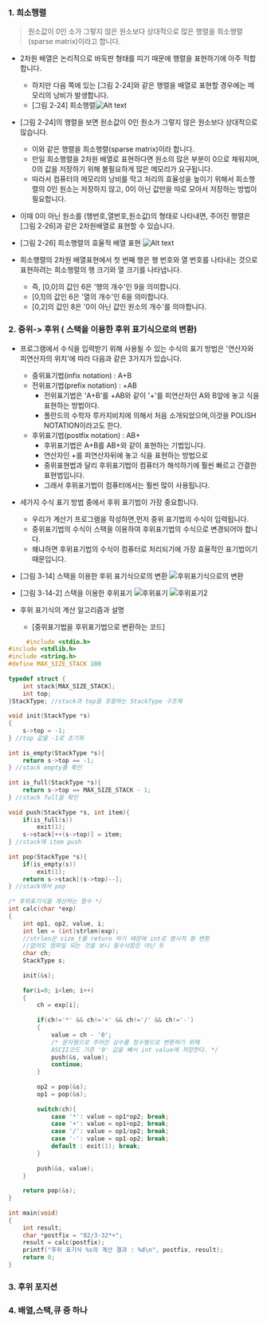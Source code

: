 
### 1. 희소행렬
> 원소값이 0인 소가 그렇지 않은 원소보다 상대적으로 많은 행렬을 희소행렬(sparse matrix)이라고 합니다.

  - 2차원 배열은 논리적으로 바둑판 형태를 띠기 때문에 행렬을 표현하기에 아주 적합합니다.
    * 하지만 다음 쪽에 있는 [그림 2-24]와 같은 행렬을 배열로 표현할 경우에는 메모리의 낭비가 발생합니다.
    * [그림 2-24] 희소행렬![Alt text](https://mblogthumb-phinf.pstatic.net/MjAxODA0MDhfODMg/MDAxNTIzMTc2NjkxNjA1.N-ll04bVE9dvk9gJu3G9lBWUowYeYADvh9IyIJwgPLUg.rD40p6gvM3HJXmrSrBn5vQ1Lln91WQkrLqVfBJ3LIR4g.PNG.demonic3540/image.png?type=w800) 
    
  - [그림 2-24]의 행렬을 보면 원소값이 0인 원소가 그렇지 않은 원소보다 상대적으로 많습니다.
  	 * 이와 같은 행렬을 희소행렬(sparse matrix)이라 합니다.
  	 * 만일 희소행렬을 2차원 배열로 표현하다면 원소의 많은 부분이 0으로 채워지며, 0의 값을 저장하기 위해 불필요하게 많은 메모리가 요구됩니다.
  	 * 따라서 컴퓨터의 메모리의 낭비를 막고 처리의 효율성을 높이기 위해서 희소행렬의 0인 원소는 저장하지 않고, 0이 아닌 값만을 따로 모아서 저장하는 방법이 필요합니다.
     
   - 이때 0이 아닌 원소를 (행번호,열번호,원소값)의 형태로 나타내면, 주어진 행렬은 [그림 2-26]과 같은 2차원배열로 표현할 수 있습니다.
   - [그림 2-26] 희소행렬의 효율적 배열 표현 ![Alt text](https://mblogthumb-phinf.pstatic.net/MjAxODA0MDhfMTMg/MDAxNTIzMTc2NzM1OTI2.ipktGFqy_z6S0zxHDFvcV61aaNvGM3ONDqOUO4P7_xUg.2ZTTLSfV1nkCWbcki8mG9lmlqeioBYWcBYGGDIkYcLcg.PNG.demonic3540/image.png?type=w800)
   
   - 희소행렬의 2차원 배열표현에서 첫 번째 행은 행 번호와 열 번호를 나타내는 것으로 표현하려는 희소행렬의 행 크기와 열 크기를 나타냅니다.
       * 즉, [0,0]의 값인 6은 '행의 개수'인 9을 의미합니다.
       * [0,1]의 값인 6은 '열의 개수'인 6을 의미합니다.
       * [0,2]의 값인 8은 '0이 아닌 값인 원소의 개수'를 의마합니다.
 
### 2. 중위-> 후위 ( 스택을 이용한 후위 표기식으로의 변환)
  - 프로그램에서 수식을 입력받기 위해 사용될 수 있는 수식의 표기 방법은 '연산자와 피연산자의 위치'에 따라 다음과 같은 3가지가 있습니다.
    - 중위표기법(infix notation) : A+B
    - 전위표기법(prefix notation) : +AB
        - 전위표기법은 'A+B'를 +AB와 같이 '+'를 피연산자인 A와 B앞에 놓고 식을 표현하는 방법이다.
        - 폴란드의 수학자 루카지비치에 의해서 처음 소개되었으며,이것을 POLISH NOTATION이라고도 한다.
    - 후위표기법(postfix notation) : AB+
        - 후위표기법은 A+B를 AB+와 같이 표현하는 기법입니다.
        - 연산자인 +를 피연산자뒤에 놓고 식을 표현하는 방법으로 
        - 중위표현법과 달리 후위표기법이 컴퓨터가 해석하기에 훨씬 빠르고 간결한 표현법입니다.
        - 그래서 후위표기법이 컴퓨터에서는 훨씬 많이 사용됩니다.
  - 세가지 수식 표기 방법 중에서 후위 표기법이 가장 중요합니다.
    - 우리가 계산기 프로그램을 작성하면,먼저 중위 표기법의 수식이 입력됩니다.
    - 중위표기법의 수식이 스택을 이용하여 후위표기법의 수식으로 변경되어야 합니다.
    - 왜냐하면 후위표기법의 수식이 컴퓨터로 처리되기에 가장 효율적인 표기법이기 때문입니다.
    
 - [그림 3-14] 스택을 이용한 후위 표기식으로의 변환 ![후위표기식으로의 변환](https://t1.daumcdn.net/cfile/tistory/992B86505BB8DC1138)
 - [그림 3-14-2] 스택을 이용한 후위표기 ![후위표기](https://t1.daumcdn.net/cfile/tistory/995BC4345BB8E00116) 
    ![후위표기2](https://t1.daumcdn.net/cfile/tistory/9956FE345BB8E00107)
 - 후위 표기식의 계산 알고리즘과 설명
     - [중위표기법을 후위표기법으로 변환하는 코드]
```C
     #include <stdio.h>
#include <stdlib.h>
#include <string.h>
#define MAX_SIZE_STACK 100
 
typedef struct {
    int stack[MAX_SIZE_STACK];
    int top;
}StackType; //stack과 top을 포함하는 StackType 구조체 
 
void init(StackType *s)
{
    s->top = -1;
} //top 값을 -1로 초기화 
 
int is_empty(StackType *s){
    return s->top == -1;
} //stack empty를 확인 
 
int is_full(StackType *s){
    return s->top == MAX_SIZE_STACK - 1;
} //stack full을 확인 
 
void push(StackType *s, int item){
    if(is_full(s))
        exit(1);
    s->stack[++(s->top)] = item;
} //stack에 item push 
 
int pop(StackType *s){
    if(is_empty(s))
        exit(1);
    return s->stack[(s->top)--];
} //stack에서 pop  
 
/* 후위표기식을 계산하는 함수 */ 
int calc(char *exp)
{
    int op1, op2, value, i;
    int len = (int)strlen(exp);
    //strlen은 size_t를 return 하기 때문에 int로 명시적 형 변환
    //없어도 컴파일 되는 것을 보니 필수사항은 아닌 듯 
    char ch;
    StackType s;
    
    init(&s);
    
    for(i=0; i<len; i++)
    {
        ch = exp[i];
        
        if(ch!='*' && ch!='+' && ch!='/' && ch!='-')
        {
            value = ch - '0';
            /* 문자형으로 주어진 상수를 정수형으로 변환하기 위해
            ASCII코드 기준 '0' 값을 빼서 int value에 저장한다. */ 
            push(&s, value);
            continue;
        }
        
        op2 = pop(&s);
        op1 = pop(&s);
        
        switch(ch){
            case '*': value = op1*op2; break;
            case '+': value = op1+op2; break;
            case '/': value = op1/op2; break;
            case '-': value = op1-op2; break;
            default : exit(1); break;
        }
        
        push(&s, value);
    }
    
    return pop(&s);
}
 
int main(void)
{
    int result;
    char *postfix = "82/3-32*+";
    result = calc(postfix);
    printf("후위 표기식 %s의 계산 결과 : %d\n", postfix, result);
    return 0;
}
```

  
### 3. 후위 포지션
### 4. 배열,스택,큐 중 하나
